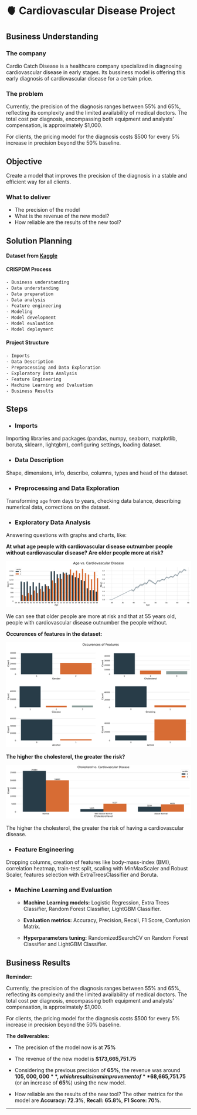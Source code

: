 # 🫀 Cardiovascular Disease Project

## Business Understanding

### The company

Cardio Catch Disease is a healthcare company specialized in diagnosing cardiovascular disease in early stages. Its bussiness model is offering this early diagnosis of cardiovascular disease for a certain price.

### The problem
Currently, the precision of the diagnosis ranges between 55% and 65%, reflecting its complexity and the limited availability of medical doctors. The total cost per diagnosis, encompassing both equipment and analysts' compensation, is approximately $1,000.

For clients, the pricing model for the diagnosis costs $500 for every 5% increase in precision beyond the 50% baseline.

## Objective

Create a model that improves the precision of the diagnosis in a stable and efficient way for all clients.

### What to deliver

- The precision of the model
- What is the revenue of the new model?
- How reliable are the results of the new tool?

## Solution Planning

#### Dataset from [Kaggle](https://www.kaggle.com/datasets/sulianova/cardiovascular-disease-dataset)

#### CRISPDM Process

    - Business understanding
    - Data understanding
    - Data preparation
    - Data analysis
    - Feature engineering
    - Modeling
    - Model development
    - Model evaluation
    - Model deployment

#### Project Structure

    - Imports
    - Data Description
    - Preprocessing and Data Exploration
    - Exploratory Data Analysis
    - Feature Engineering
    - Machine Learning and Evaluation
    - Business Results

## Steps

- ### Imports

Importing libraries and packages (pandas, numpy, seaborn, matplotlib, boruta, sklearn, lightgbm), configuring settings, loading dataset.

- ### Data Description

Shape, dimensions, info, describe, columns, types and head of the dataset.

- ### Preprocessing and Data Exploration

Transforming `age` from days to years, checking data balance, describing numerical data, corrections on the dataset.

- ### Exploratory Data Analysis

Answering questions with graphs and charts, like:

**At what age people with cardiovascular disease outnumber people without cardiovascular disease? Are older people more at risk?**

![image](images/age_vs_cardio.png)

We can see that older people are more at risk and that at 55 years old, people with cardiovascular disease outnumber the people without. 

**Occurences of features in the dataset:**

![image](images/occurences.png)

**The higher the cholesterol, the greater the risk?**

![image](images/chol_vs_cardio.png)

The higher the cholesterol, the greater the risk of having a cardiovascular disease.

- ### Feature Engineering

Dropping columns, creation of features like body-mass-index (BMI), correlation heatmap, train-test split, scaling with MinMaxScaler and Robust Scaler, features selection with ExtraTreesClassifier and Boruta.

- ### Machine Learning and Evaluation

    - **Machine Learning models:** Logistic Regression, Extra Trees Classifier, Random Forest Classifier, LightGBM Classifier.

    - **Evaluation metrics:** Accuracy, Precision, Recall, F1 Score, Confusion Matrix.

    - **Hyperparameters tuning:** RandomizedSearchCV on Random Forest Classifier and LightGBM Classifier.

## Business Results

**Reminder:**

Currently, the precision of the diagnosis ranges between 55% and 65%, reflecting its complexity and the limited availability of medical doctors. The total cost per diagnosis, encompassing both equipment and analysts' compensation, is approximately $1,000.

For clients, the pricing model for the diagnosis costs $500 for every 5% increase in precision beyond the 50% baseline.

**The deliverables:**

- The precision of the model now is at **75%**

- The revenue of the new model is **$173,665,751.75**

- Considering the previous precision of **65%**, the revenue was around **$105,000,000**, which results in an improvement of **$68,665,751.75** (or an increase of **65%**) using the new model.

- How reliable are the results of the new tool? The other metrics for the model are **Accuracy: 72.3%**, **Recall: 65.8%**, **F1 Score: 70%**.

***
